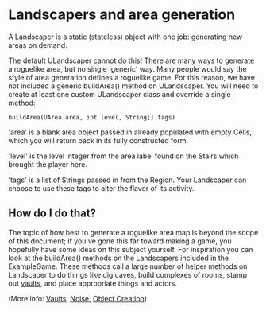 # Landscapers and area generation

A Landscaper is a static (stateless) object with one job: generating new areas on demand.

The default ULandscaper cannot do this!  There are many ways to generate a roguelike area, but no single 'generic' way.
Many people would say the style of area generation defines a roguelike game.  For this reason, we have not included a generic
buildArea() method on ULandscaper.  You will need to create at least one custom ULandscaper class and override a single
method:
```
buildArea(UArea area, int level, String[] tags)
```
'area' is a blank area object passed in already populated with empty Cells, which you will return back in its fully constructed form.

'level' is the level integer from the area label found on the Stairs which brought the player here.

'tags' is a list of Strings passed in from the Region.  Your Landscaper can choose to use these tags to alter the flavor of its activity.


## How do I do that?

The topic of how best to generate a roguelike area map is beyond the scope of this document; if you've gone this far toward making
a game, you hopefully have some ideas on this subject yourself.  For inspiration you can look at the buildArea() methods on the
Landscapers included in the ExampleGame.  These methods call a large number of helper methods on Landscaper to do things like
dig caves, build complexes of rooms, stamp out [vaults](Vaults.md), and place appropriate things and actors.

(More info: [Vaults](doc/Vaults.md), [Noise](doc/Noise.md), [Object Creation](doc/ObjectCreation.md))